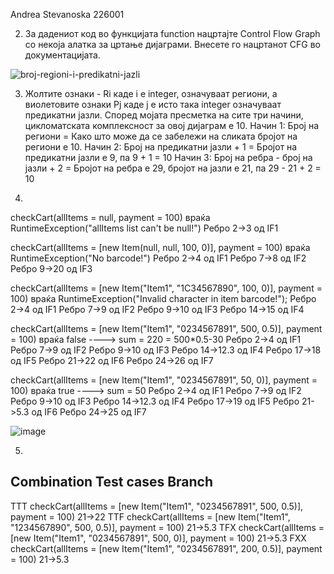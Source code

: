 Andrea Stevanoska 226001

2. За дадениот код во функцијата function нацртајте Control Flow Graph со некоја 
   алатка за цртање дијаграми. Внесете го нацртанот CFG во документацијата.
  
![broj-regioni-i-predikatni-jazli](https://github.com/Andrea-444/SI_2024_lab2_226001/assets/139055617/d4de2c1a-860a-483c-ae28-cdb8f4c89e66)

3. Жолтите ознаки - Ri каде i e integer, означуваат региони, а виолетовите ознаки Pj каде j е исто    така integer означуваат предикатни јазли. Според мојата пресметка на сите три начини,
   цикломатската комплексност за овој дијаграм е 10.
   Начин 1: Број на региони = Како што може да се забележи на сликата бројот на региони е 10.
   Начин 2: Број на предикатни јазли + 1 = Бројот на предикатни јазли е 9, па 9 + 1 = 10
   Начин 3: Број на ребра - број на јазли + 2 = Бројот на ребра е 29, бројот на јазли е 21,
   па 29 - 21 + 2 = 10

4.
checkCart(allItems = null, payment = 100) враќа RuntimeException("allItems list can't be null!")
Ребро 2->3 од IF1

checkCart(allItems = [new Item(null, null, 100, 0)], payment = 100) враќа RuntimeException("No barcode!")
Ребро 2->4 од IF1
Ребро 7->8 од IF2
Ребро 9->20 од IF3

checkCart(allItems = [new Item("Item1", "1C34567890", 100, 0)], payment = 100) враќа RuntimeException("Invalid character in item barcode!");
Ребро 2->4 од IF1
Ребро 7->9 од IF2
Ребро 9->10 од IF3
Ребро 14->15 од IF4

checkCart(allItems = [new Item("Item1", "0234567891", 500, 0.5)], payment = 100) враќа
false ----> sum = 220 = 500*0.5-30 
Ребро 2->4 од IF1
Ребро 7->9 од IF2
Ребро 9->10 од IF3
Ребро 14->12.3 од IF4
Ребро 17->18 од IF5
Ребро 21->22 од IF6
Ребро 24->26 од IF7

checkCart(allItems = [new Item("Item1", "0234567891", 50, 0)], payment = 100) враќа true ----> sum = 50
Ребро 2->4 од IF1
Ребро 7->9 од IF2
Ребро 9->10 од IF3
Ребро 14->12.3 од IF4
Ребро 17->19 од IF5
Ребро 21->5.3 од IF6
Ребро 24->25 од IF7

![image](https://github.com/Andrea-444/SI_2024_lab2_226001/assets/139055617/075dcbc3-9e81-404a-b5af-bea778ec8175)

5. 
Combination 	                          Test cases									  	                            Branch
------------------------------------------------------------------------------------------------------------------
TTT		          checkCart(allItems = [new Item("Item1", "0234567891", 500, 0.5)], payment = 100) 	  21->22
TTF		          checkCart(allItems = [new Item("Item1", "1234567890", 500, 0.5)], payment = 100)	  21->5.3
TFX		          checkCart(allItems = [new Item("Item1", "0234567891", 500, 0)], payment = 100)		  21->5.3
FXX		          checkCart(allItems = [new Item("Item1", "0234567891", 200, 0.5)], payment = 100)	  21->5.3



